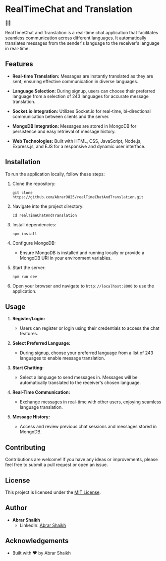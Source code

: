 # RealTimeChat and Translation

🚀🌐

RealTimeChat and Translation is a real-time chat application that facilitates seamless communication across different languages. It automatically translates messages from the sender's language to the receiver's language in real-time.

## Features

- **Real-time Translation:** Messages are instantly translated as they are sent, ensuring effective communication in diverse languages.
  
- **Language Selection:** During signup, users can choose their preferred language from a selection of 243 languages for accurate message translation.
  
- **Socket.io Integration:** Utilizes Socket.io for real-time, bi-directional communication between clients and the server.
  
- **MongoDB Integration:** Messages are stored in MongoDB for persistence and easy retrieval of message history.
  
- **Web Technologies:** Built with HTML, CSS, JavaScript, Node.js, Express.js, and EJS for a responsive and dynamic user interface.

## Installation

To run the application locally, follow these steps:

1. Clone the repository:
   ```
   git clone https://github.com/Abrar9825/realTimeChatAndTranslation.git
   ```

2. Navigate into the project directory:
   ```
   cd realTimeChatAndTranslation
   ```

3. Install dependencies:
   ```
   npm install
   ```

4. Configure MongoDB:
   - Ensure MongoDB is installed and running locally or provide a MongoDB URI in your environment variables.

5. Start the server:
   ```
   npm run dev
   ```

6. Open your browser and navigate to `http://localhost:8000` to use the application.

## Usage

1. **Register/Login:**
   - Users can register or login using their credentials to access the chat features.
  
2. **Select Preferred Language:**
   - During signup, choose your preferred language from a list of 243 languages to enable message translation.
  
3. **Start Chatting:**
   - Select a language to send messages in. Messages will be automatically translated to the receiver's chosen language.
  
4. **Real-Time Communication:**
   - Exchange messages in real-time with other users, enjoying seamless language translation.

5. **Message History:**
   - Access and review previous chat sessions and messages stored in MongoDB.

## Contributing

Contributions are welcome! If you have any ideas or improvements, please feel free to submit a pull request or open an issue.

## License

This project is licensed under the [MIT License](LICENSE).

## Author

- **Abrar Shaikh**
  - LinkedIn: [Abrar Shaikh](https://www.linkedin.com/in/abrar-shaikh-994995247/)

## Acknowledgements

- Built with ❤️ by Abrar Shaikh
